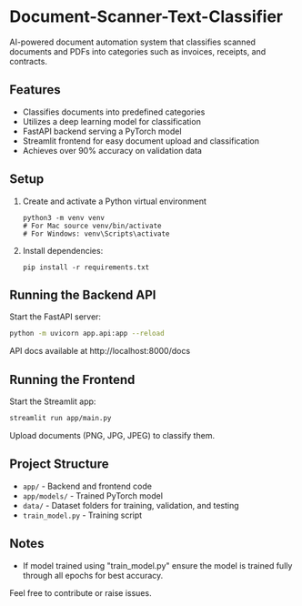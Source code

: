 # Document-Scanner-Text-Classifier

AI-powered document automation system that classifies scanned documents and PDFs into categories such as invoices, receipts, and contracts.

## Features
- Classifies documents into predefined categories
- Utilizes a deep learning model for classification
- FastAPI backend serving a PyTorch model
- Streamlit frontend for easy document upload and classification
- Achieves over 90% accuracy on validation data

## Setup

1. Create and activate a Python virtual environment
   ```
   python3 -m venv venv
   # For Mac source venv/bin/activate  
   # For Windows: venv\Scripts\activate
   ```
2. Install dependencies:
   ```
   pip install -r requirements.txt
   ```

## Running the Backend API

Start the FastAPI server:
```bash
python -m uvicorn app.api:app --reload
```

API docs available at http://localhost:8000/docs

## Running the Frontend

Start the Streamlit app:
```bash
streamlit run app/main.py
```

Upload documents (PNG, JPG, JPEG) to classify them.

## Project Structure

- `app/` - Backend and frontend code
- `app/models/` - Trained PyTorch model
- `data/` - Dataset folders for training, validation, and testing
- `train_model.py` - Training script

## Notes

- If model trained using "train_model.py" ensure the model is trained fully through all epochs for best accuracy.

Feel free to contribute or raise issues.
